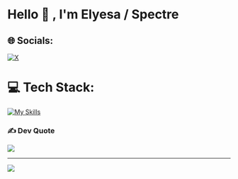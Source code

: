 <h1>Hello 👋 , I'm Elyesa / Spectre </h1>


## 🌐 Socials:
[![X](https://img.shields.io/badge/X-black.svg?logo=X&logoColor=white)](https://x.com/spectrejsx) 

# 💻 Tech Stack:
[![My Skills](https://skillicons.dev/icons?i=,react,mongodb,node,express,javascript,tailwind)](https://skillicons.dev)

### ✍️ Dev Quote
![](https://quotes-github-readme.vercel.app/api?type=horizontal&theme=radical)

---
[![](https://visitcount.itsvg.in/api?id=Spectrenard&icon=0&color=1)](https://visitcount.itsvg.in)

<!-- Proudly created with GPRM ( https://gprm.itsvg.in ) -->
